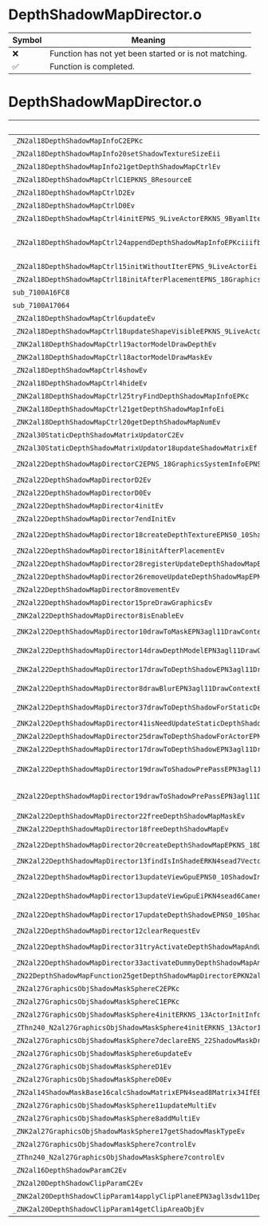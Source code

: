 # DepthShadowMapDirector.o
| Symbol | Meaning 
| ------------- | ------------- 
| :x: | Function has not yet been started or is not matching. 
| :white_check_mark: | Function is completed. 


# DepthShadowMapDirector.o
| Symbol (Demangled) | Symbol (Mangled) | Decompiled? |
| ------------- |  ------------- | ------------- |
| `_ZN2al18DepthShadowMapInfoC2EPKc` | `al::DepthShadowMapInfo::DepthShadowMapInfo(char const*)` | :white_check_mark: |
| `_ZN2al18DepthShadowMapInfo20setShadowTextureSizeEii` | `al::DepthShadowMapInfo::setShadowTextureSize(int,int)` | :white_check_mark: |
| `_ZN2al18DepthShadowMapInfo21getDepthShadowMapCtrlEv` | `al::DepthShadowMapInfo::getDepthShadowMapCtrl(void)` | :white_check_mark: |
| `_ZN2al18DepthShadowMapCtrlC1EPKNS_8ResourceE` | `al::DepthShadowMapCtrl::DepthShadowMapCtrl(al::Resource const*)` | :white_check_mark: |
| `_ZN2al18DepthShadowMapCtrlD2Ev` | `al::DepthShadowMapCtrl::~DepthShadowMapCtrl()` | :white_check_mark: |
| `_ZN2al18DepthShadowMapCtrlD0Ev` | `al::DepthShadowMapCtrl::~DepthShadowMapCtrl()` | :white_check_mark: |
| `_ZN2al18DepthShadowMapCtrl4initEPNS_9LiveActorERKNS_9ByamlIterE` | `al::DepthShadowMapCtrl::init(al::LiveActor *,al::ByamlIter const&)` | :white_check_mark: |
| `_ZN2al18DepthShadowMapCtrl24appendDepthShadowMapInfoEPKciiifbRKN4sead7Vector3IfEEbS7_S7_bS2_ibfffbbfibbf` | `al::DepthShadowMapCtrl::appendDepthShadowMapInfo(char const*,int,int,int,float,bool,sead::Vector3<float> const&,bool,sead::Vector3<float> const&,sead::Vector3<float> const&,bool,char const*,int,bool,float,float,float,bool,bool,float,int,bool,bool,float)` | :white_check_mark: |
| `_ZN2al18DepthShadowMapCtrl15initWithoutIterEPNS_9LiveActorEi` | `al::DepthShadowMapCtrl::initWithoutIter(al::LiveActor *,int)` | :white_check_mark: |
| `_ZN2al18DepthShadowMapCtrl18initAfterPlacementEPNS_18GraphicsSystemInfoE` | `al::DepthShadowMapCtrl::initAfterPlacement(al::GraphicsSystemInfo *)` | :white_check_mark: |
| `sub_7100A16FC8` | `` | :white_check_mark: |
| `sub_7100A17064` | `` | :white_check_mark: |
| `_ZN2al18DepthShadowMapCtrl6updateEv` | `al::DepthShadowMapCtrl::update(void)` | :white_check_mark: |
| `_ZN2al18DepthShadowMapCtrl18updateShapeVisibleEPKNS_9LiveActorE` | `al::DepthShadowMapCtrl::updateShapeVisible(al::LiveActor const*)` | :white_check_mark: |
| `_ZNK2al18DepthShadowMapCtrl19actorModelDrawDepthEv` | `al::DepthShadowMapCtrl::actorModelDrawDepth(void)const` | :white_check_mark: |
| `_ZNK2al18DepthShadowMapCtrl18actorModelDrawMaskEv` | `al::DepthShadowMapCtrl::actorModelDrawMask(void)const` | :white_check_mark: |
| `_ZN2al18DepthShadowMapCtrl4showEv` | `al::DepthShadowMapCtrl::show(void)` | :white_check_mark: |
| `_ZN2al18DepthShadowMapCtrl4hideEv` | `al::DepthShadowMapCtrl::hide(void)` | :white_check_mark: |
| `_ZNK2al18DepthShadowMapCtrl25tryFindDepthShadowMapInfoEPKc` | `al::DepthShadowMapCtrl::tryFindDepthShadowMapInfo(char const*)const` | :white_check_mark: |
| `_ZNK2al18DepthShadowMapCtrl21getDepthShadowMapInfoEi` | `al::DepthShadowMapCtrl::getDepthShadowMapInfo(int)const` | :white_check_mark: |
| `_ZNK2al18DepthShadowMapCtrl20getDepthShadowMapNumEv` | `al::DepthShadowMapCtrl::getDepthShadowMapNum(void)const` | :white_check_mark: |
| `_ZN2al30StaticDepthShadowMatrixUpdatorC2Ev` | `al::StaticDepthShadowMatrixUpdator::StaticDepthShadowMatrixUpdator(void)` | :white_check_mark: |
| `_ZN2al30StaticDepthShadowMatrixUpdator18updateShadowMatrixEf` | `al::StaticDepthShadowMatrixUpdator::updateShadowMatrix(float)` | :white_check_mark: |
| `_ZN2al22DepthShadowMapDirectorC2EPNS_18GraphicsSystemInfoEPNS_15ExecuteDirectorEPNS_15AreaObjDirectorE` | `al::DepthShadowMapDirector::DepthShadowMapDirector(al::GraphicsSystemInfo *,al::ExecuteDirector *,al::AreaObjDirector *)` | :white_check_mark: |
| `_ZN2al22DepthShadowMapDirectorD2Ev` | `al::DepthShadowMapDirector::~DepthShadowMapDirector()` | :white_check_mark: |
| `_ZN2al22DepthShadowMapDirectorD0Ev` | `al::DepthShadowMapDirector::~DepthShadowMapDirector()` | :white_check_mark: |
| `_ZN2al22DepthShadowMapDirector4initEv` | `al::DepthShadowMapDirector::init(void)` | :white_check_mark: |
| `_ZN2al22DepthShadowMapDirector7endInitEv` | `al::DepthShadowMapDirector::endInit(void)` | :white_check_mark: |
| `_ZN2al22DepthShadowMapDirector18createDepthTextureEPNS0_10ShadowInfoEb` | `al::DepthShadowMapDirector::createDepthTexture(al::DepthShadowMapDirector::ShadowInfo *,bool)` | :white_check_mark: |
| `_ZN2al22DepthShadowMapDirector18initAfterPlacementEv` | `al::DepthShadowMapDirector::initAfterPlacement(void)` | :white_check_mark: |
| `_ZN2al22DepthShadowMapDirector28registerUpdateDepthShadowMapEPNS_18DepthShadowMapInfoE` | `al::DepthShadowMapDirector::registerUpdateDepthShadowMap(al::DepthShadowMapInfo *)` | :white_check_mark: |
| `_ZN2al22DepthShadowMapDirector26removeUpdateDepthShadowMapEPNS_18DepthShadowMapInfoE` | `al::DepthShadowMapDirector::removeUpdateDepthShadowMap(al::DepthShadowMapInfo *)` | :white_check_mark: |
| `_ZN2al22DepthShadowMapDirector8movementEv` | `al::DepthShadowMapDirector::movement(void)` | :white_check_mark: |
| `_ZN2al22DepthShadowMapDirector15preDrawGraphicsEv` | `al::DepthShadowMapDirector::preDrawGraphics(void)` | :white_check_mark: |
| `_ZNK2al22DepthShadowMapDirector8isEnableEv` | `al::DepthShadowMapDirector::isEnable(void)const` | :white_check_mark: |
| `_ZNK2al22DepthShadowMapDirector10drawToMaskEPN3agl11DrawContextEPKNS1_17RenderTargetDepthE` | `al::DepthShadowMapDirector::drawToMask(agl::DrawContext *,agl::RenderTargetDepth const*)const` | :white_check_mark: |
| `_ZNK2al22DepthShadowMapDirector14drawDepthModelEPN3agl11DrawContextEPKNS_18DepthShadowMapCtrlE` | `al::DepthShadowMapDirector::drawDepthModel(agl::DrawContext *,al::DepthShadowMapCtrl const*)const` | :white_check_mark: |
| `_ZNK2al22DepthShadowMapDirector17drawToDepthShadowEPN3agl11DrawContextEPNS0_10ShadowInfoE` | `al::DepthShadowMapDirector::drawToDepthShadow(agl::DrawContext *,al::DepthShadowMapDirector::ShadowInfo *)const` | :white_check_mark: |
| `_ZNK2al22DepthShadowMapDirector8drawBlurEPN3agl11DrawContextEPNS1_11TextureDataEiNS1_12RenderBufferEPKS4_` | `al::DepthShadowMapDirector::drawBlur(agl::DrawContext *,agl::TextureData *,int,agl::RenderBuffer,agl::TextureData const*)const` | :white_check_mark: |
| `_ZNK2al22DepthShadowMapDirector37drawToDepthShadowForStaticDepthShadowEPN3agl11DrawContextE` | `al::DepthShadowMapDirector::drawToDepthShadowForStaticDepthShadow(agl::DrawContext *)const` | :white_check_mark: |
| `_ZNK2al22DepthShadowMapDirector41isNeedUpdateStaticDepthShadowCurrentFrameEv` | `al::DepthShadowMapDirector::isNeedUpdateStaticDepthShadowCurrentFrame(void)const` | :white_check_mark: |
| `_ZNK2al22DepthShadowMapDirector25drawToDepthShadowForActorEPN3agl11DrawContextE` | `al::DepthShadowMapDirector::drawToDepthShadowForActor(agl::DrawContext *)const` | :white_check_mark: |
| `_ZNK2al22DepthShadowMapDirector17drawToDepthShadowEPN3agl11DrawContextE` | `al::DepthShadowMapDirector::drawToDepthShadow(agl::DrawContext *)const` | :white_check_mark: |
| `_ZNK2al22DepthShadowMapDirector19drawToShadowPrePassEPN3agl11DrawContextEPKNS1_17RenderTargetDepthEPKNS1_11TextureDataEPKNS1_14TextureSamplerEPNS0_10ShadowInfoE` | `al::DepthShadowMapDirector::drawToShadowPrePass(agl::DrawContext *,agl::RenderTargetDepth const*,agl::TextureData const*,agl::TextureSampler const*,al::DepthShadowMapDirector::ShadowInfo *)const` | :white_check_mark: |
| `_ZN2al22DepthShadowMapDirector19drawToShadowPrePassEPN3agl11DrawContextEiPNS_18GraphicsSystemInfoEPNS1_3sdw13ShadowPrePassEPKNS1_17RenderTargetDepthEPKNS1_11TextureDataEbbb` | `al::DepthShadowMapDirector::drawToShadowPrePass(agl::DrawContext *,int,al::GraphicsSystemInfo *,agl::sdw::ShadowPrePass *,agl::RenderTargetDepth const*,agl::TextureData const*,bool,bool,bool)` | :white_check_mark: |
| `_ZNK2al22DepthShadowMapDirector22freeDepthShadowMapMaskEv` | `al::DepthShadowMapDirector::freeDepthShadowMapMask(void)const` | :white_check_mark: |
| `_ZNK2al22DepthShadowMapDirector18freeDepthShadowMapEv` | `al::DepthShadowMapDirector::freeDepthShadowMap(void)const` | :white_check_mark: |
| `_ZN2al22DepthShadowMapDirector20createDepthShadowMapEPKNS_18DepthShadowMapCtrlEPKNS_11ModelKeeperEPKciii` | `al::DepthShadowMapDirector::createDepthShadowMap(al::DepthShadowMapCtrl const*,al::ModelKeeper const*,char const*,int,int,int)` | :white_check_mark: |
| `_ZNK2al22DepthShadowMapDirector13findIsInShadeERKN4sead7Vector3IfEE` | `al::DepthShadowMapDirector::findIsInShade(sead::Vector3<float> const&)const` | :white_check_mark: |
| `_ZN2al22DepthShadowMapDirector13updateViewGpuEPNS0_10ShadowInfoEPKN4sead6CameraEPKNS_10ProjectionE` | `al::DepthShadowMapDirector::updateViewGpu(al::DepthShadowMapDirector::ShadowInfo *,sead::Camera const*,al::Projection const*)` | :white_check_mark: |
| `_ZN2al22DepthShadowMapDirector13updateViewGpuEiPKN4sead6CameraEPKNS_10ProjectionE` | `al::DepthShadowMapDirector::updateViewGpu(int,sead::Camera const*,al::Projection const*)` | :white_check_mark: |
| `_ZN2al22DepthShadowMapDirector17updateDepthShadowEPNS0_10ShadowInfoE` | `al::DepthShadowMapDirector::updateDepthShadow(al::DepthShadowMapDirector::ShadowInfo *)` | :white_check_mark: |
| `_ZN2al22DepthShadowMapDirector12clearRequestEv` | `al::DepthShadowMapDirector::clearRequest(void)` | :white_check_mark: |
| `_ZN2al22DepthShadowMapDirector31tryActivateDepthShadowMapAndUboEPN3agl11DrawContextEPNS_18DepthShadowMapInfoE` | `al::DepthShadowMapDirector::tryActivateDepthShadowMapAndUbo(agl::DrawContext *,al::DepthShadowMapInfo *)` | :white_check_mark: |
| `_ZN2al22DepthShadowMapDirector33activateDummyDepthShadowMapAndUboEPN3agl11DrawContextE` | `al::DepthShadowMapDirector::activateDummyDepthShadowMapAndUbo(agl::DrawContext *)` | :white_check_mark: |
| `_ZN22DepthShadowMapFunction25getDepthShadowMapDirectorEPKN2al9LiveActorE` | `DepthShadowMapFunction::getDepthShadowMapDirector(al::LiveActor const*)` | :white_check_mark: |
| `_ZN2al27GraphicsObjShadowMaskSphereC2EPKc` | `al::GraphicsObjShadowMaskSphere::GraphicsObjShadowMaskSphere(char const*)` | :white_check_mark: |
| `_ZN2al27GraphicsObjShadowMaskSphereC1EPKc` | `al::GraphicsObjShadowMaskSphere::GraphicsObjShadowMaskSphere(char const*)` | :white_check_mark: |
| `_ZN2al27GraphicsObjShadowMaskSphere4initERKNS_13ActorInitInfoE` | `al::GraphicsObjShadowMaskSphere::init(al::ActorInitInfo const&)` | :white_check_mark: |
| `_ZThn240_N2al27GraphicsObjShadowMaskSphere4initERKNS_13ActorInitInfoE` | ``non-virtual thunk to'al::GraphicsObjShadowMaskSphere::init(al::ActorInitInfo const&)` | :white_check_mark: |
| `_ZN2al27GraphicsObjShadowMaskSphere7declareENS_22ShadowMaskDrawCategoryE` | `al::GraphicsObjShadowMaskSphere::declare(al::ShadowMaskDrawCategory)` | :white_check_mark: |
| `_ZN2al27GraphicsObjShadowMaskSphere6updateEv` | `al::GraphicsObjShadowMaskSphere::update(void)` | :white_check_mark: |
| `_ZN2al27GraphicsObjShadowMaskSphereD1Ev` | `al::GraphicsObjShadowMaskSphere::~GraphicsObjShadowMaskSphere()` | :white_check_mark: |
| `_ZN2al27GraphicsObjShadowMaskSphereD0Ev` | `al::GraphicsObjShadowMaskSphere::~GraphicsObjShadowMaskSphere()` | :white_check_mark: |
| `_ZN2al14ShadowMaskBase16calcShadowMatrixEPN4sead8Matrix34IfEE` | `al::ShadowMaskBase::calcShadowMatrix(sead::Matrix34<float> *)` | :white_check_mark: |
| `_ZN2al27GraphicsObjShadowMaskSphere11updateMultiEv` | `al::GraphicsObjShadowMaskSphere::updateMulti(void)` | :white_check_mark: |
| `_ZN2al27GraphicsObjShadowMaskSphere8addMultiEv` | `al::GraphicsObjShadowMaskSphere::addMulti(void)` | :white_check_mark: |
| `_ZNK2al27GraphicsObjShadowMaskSphere17getShadowMaskTypeEv` | `al::GraphicsObjShadowMaskSphere::getShadowMaskType(void)const` | :white_check_mark: |
| `_ZN2al27GraphicsObjShadowMaskSphere7controlEv` | `al::GraphicsObjShadowMaskSphere::control(void)` | :white_check_mark: |
| `_ZThn240_N2al27GraphicsObjShadowMaskSphere7controlEv` | ``non-virtual thunk to'al::GraphicsObjShadowMaskSphere::control(void)` | :white_check_mark: |
| `_ZN2al16DepthShadowParamC2Ev` | `al::DepthShadowParam::DepthShadowParam(void)` | :white_check_mark: |
| `_ZN2al20DepthShadowClipParamC2Ev` | `al::DepthShadowClipParam::DepthShadowClipParam(void)` | :white_check_mark: |
| `_ZNK2al20DepthShadowClipParam14applyClipPlaneEPN3agl3sdw11DepthShadowE` | `al::DepthShadowClipParam::applyClipPlane(agl::sdw::DepthShadow *)const` | :white_check_mark: |
| `_ZNK2al20DepthShadowClipParam14getClipAreaObjEv` | `al::DepthShadowClipParam::getClipAreaObj(void)const` | :white_check_mark: |
